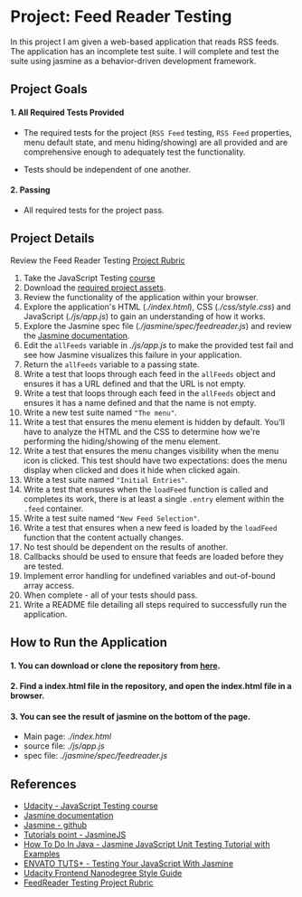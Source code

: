 # Project: Feed Reader Testing

In this project I am given a web-based application that reads RSS feeds. The application has an incomplete test suite. I will complete and test the suite using jasmine as a behavior-driven development framework.

## Project Goals

#### **1. All Required Tests Provided**

- The required tests for the project (`RSS Feed` testing, `RSS Feed` properties, menu default state, and menu hiding/showing) are all provided and are comprehensive enough to adequately test the functionality.

- Tests should be independent of one another.

#### **2. Passing**

- All required tests for the project pass.

## Project Details

Review the Feed Reader Testing [Project Rubric](https://review.udacity.com/#!/projects/3442558598/rubric)

1. Take the JavaScript Testing [course](https://www.udacity.com/course/ud549)
2. Download the [required project assets](http://github.com/udacity/frontend-nanodegree-feedreader).
3. Review the functionality of the application within your browser.
4. Explore the application's HTML (*./index.html*), CSS (*./css/style.css*) and JavaScript (*./js/app.js*) to gain an understanding of how it works.
5. Explore the Jasmine spec file (*./jasmine/spec/feedreader.js*) and review the [Jasmine documentation](http://jasmine.github.io).
6. Edit the `allFeeds` variable in *./js/app.js* to make the provided test fail and see how Jasmine visualizes this failure in your application.
7. Return the `allFeeds` variable to a passing state.
8. Write a test that loops through each feed in the `allFeeds` object and ensures it has a URL defined and that the URL is not empty.
9. Write a test that loops through each feed in the `allFeeds` object and ensures it has a name defined and that the name is not empty.
10. Write a new test suite named `"The menu"`.
11. Write a test that ensures the menu element is hidden by default. You'll have to analyze the HTML and the CSS to determine how we're performing the hiding/showing of the menu element.
12. Write a test that ensures the menu changes visibility when the menu icon is clicked. This test should have two expectations: does the menu display when clicked and does it hide when clicked again.
13. Write a test suite named `"Initial Entries"`.
14. Write a test that ensures when the `loadFeed` function is called and completes its work, there is at least a single `.entry` element within the `.feed` container.
15. Write a test suite named `"New Feed Selection"`.
16. Write a test that ensures when a new feed is loaded by the `loadFeed` function that the content actually changes.
17. No test should be dependent on the results of another.
18. Callbacks should be used to ensure that feeds are loaded before they are tested.
19. Implement error handling for undefined variables and out-of-bound array access.
20. When complete - all of your tests should pass.
21. Write a README file detailing all steps required to successfully run the application.

## How to Run the Application

#### 1. You can download or clone the repository from [here](https://github.com/leachung41/FeedReaderTesting).
#### 2. Find a index.html file in the repository, and open the index.html file in a browser.
#### 3. You can see the result of jasmine on the bottom of the page.

- Main page: *./index.html*
- source file: *./js/app.js*
- spec file: *./jasmine/spec/feedreader.js*

## References

- [Udacity - JavaScript Testing course](https://www.udacity.com/course/javascript-testing--ud549)
- [Jasmine documentation](https://jasmine.github.io/)
- [Jasmine - github](https://github.com/jasmine/jasmine)
- [Tutorials point - JasmineJS](https://www.tutorialspoint.com/jasminejs/index.htm)
- [How To Do In Java - Jasmine JavaScript Unit Testing Tutorial with Examples](https://howtodoinjava.com/scripting/javascript/jasmine-javascript-unit-testing-tutorial/)
- [ENVATO TUTS+ - Testing Your JavaScript With Jasmine](https://code.tutsplus.com/tutorials/testing-your-javascript-with-jasmine--net-21229)
- [Udacity Frontend Nanodegree Style Guide](http://udacity.github.io/frontend-nanodegree-styleguide/javascript.html)
- [FeedReader Testing Project Rubric](https://review.udacity.com/#!/rubrics/18/view)
